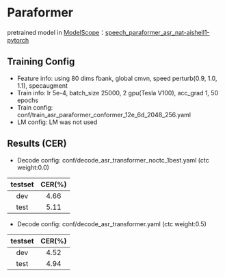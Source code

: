 # Paraformer
pretrained model in [ModelScope](https://www.modelscope.cn/home)：[speech_paraformer_asr_nat-aishell1-pytorch](https://www.modelscope.cn/models/damo/speech_paraformer_asr_nat-aishell1-pytorch/summary)

## Training Config
- Feature info: using 80 dims fbank, global cmvn, speed perturb(0.9, 1.0, 1.1), specaugment
- Train info: lr 5e-4, batch_size 25000, 2 gpu(Tesla V100), acc_grad 1, 50 epochs
- Train config: conf/train_asr_paraformer_conformer_12e_6d_2048_256.yaml
- LM config: LM was not used

## Results (CER)

- Decode config: conf/decode_asr_transformer_noctc_1best.yaml (ctc weight:0.0)

|   testset   | CER(%)  |
|:-----------:|:-------:|
|     dev     |  4.66   |
|    test     |  5.11   |

- Decode config: conf/decode_asr_transformer.yaml (ctc weight:0.5)

|   testset   | CER(%)  |
|:-----------:|:-------:|
|     dev     |  4.52   |
|    test     |  4.94   |